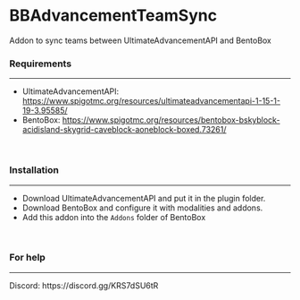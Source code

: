 # BBAdvancementTeamSync
Addon to sync teams between UltimateAdvancementAPI and BentoBox
<br>
### Requirements
<hr>

*  UltimateAdvancementAPI: https://www.spigotmc.org/resources/ultimateadvancementapi-1-15-1-19-3.95585/
*  BentoBox: https://www.spigotmc.org/resources/bentobox-bskyblock-acidisland-skygrid-caveblock-aoneblock-boxed.73261/

<br>

### Installation
<hr>

*  Download UltimateAdvancementAPI and put it in the plugin folder.
*  Download BentoBox and configure it with modalities and addons.
*  Add this addon into the `Addons` folder of BentoBox

<br>

### For help
<hr>
Discord: https://discord.gg/KRS7dSU6tR
